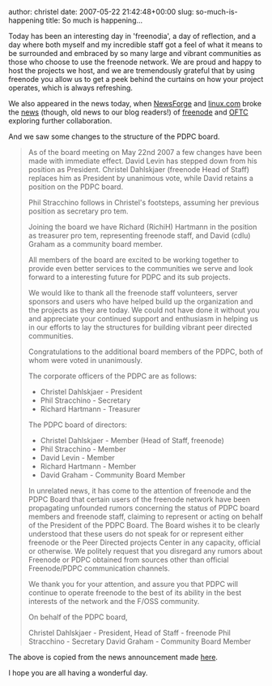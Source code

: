 author: christel
date: 2007-05-22 21:42:48+00:00
slug: so-much-is-happening
title: So much is happening...

Today has been an interesting day in 'freenodia', a day of reflection, and a day where both myself and my incredible staff got a feel of what it means to be surrounded and embraced by so many large and vibrant communities as those who choose to use the freenode network. We are proud and happy to host the projects we host, and we are tremendously grateful that by using freenode you allow us to get a peek behind the curtains on how your project operates, which is always refreshing.

We also appeared in the news today, when [NewsForge](http://newsforge.org) and [linux.com](http://linux.com) broke the [news](http://www.linux.com/article.pl?sid=07/05/16/2037231) (though, old news to our blog readers!) of [freenode](http://freenode.net) and [OFTC](http://oftc.net) exploring further collaboration.

And we saw some changes to the structure of the PDPC board.


<blockquote>As of the board meeting on May 22nd 2007 a few changes have been made with immediate effect. David Levin has stepped down from his position as President. Christel Dahlskjaer (freenode Head of Staff) replaces him as President by unanimous vote, while David retains a position on the PDPC board.

Phil Stracchino follows in Christel's footsteps, assuming her previous position as secretary pro tem.

Joining the board we have Richard (RichiH) Hartmann in the position as treasurer pro tem, representing freenode staff, and David (cdlu) Graham as a community board member.

All members of the board are excited to be working together to provide even better services to the communities we serve and look forward to a interesting future for PDPC and its sub projects.

We would like to thank all the freenode staff volunteers, server sponsors and users who have helped build up the organization and the projects as they are today. We could not have done it without you and appreciate your continued support and enthusiasm in helping us in our efforts to lay the structures for building vibrant peer directed communities.

Congratulations to the additional board members of the PDPC, both of whom were voted in unanimously.

The corporate officers of the PDPC are as follows:

* Christel Dahlskjaer - President
* Phil Stracchino - Secretary
* Richard Hartmann - Treasurer

The PDPC board of directors:

* Christel Dahlskjaer - Member (Head of Staff, freenode)
* Phil Stracchino - Member
* David Levin - Member
* Richard Hartmann - Member
* David Graham - Community Board Member

In unrelated news, it has come to the attention of freenode and the PDPC Board that certain users of the freenode network have been propagating unfounded rumors concerning the status of PDPC board members and freenode staff, claiming to represent or acting on behalf of the President of the PDPC Board. The Board wishes it to be clearly understood that these users do not speak for or represent either freenode or the Peer Directed projects Center in any capacity, official or otherwise. We politely request that you disregard any rumors about Freenode or PDPC obtained from sources other than official Freenode/PDPC communication channels.

We thank you for your attention, and assure you that PDPC will continue to operate freenode to the best of its ability in the best interests of the network and the F/OSS community.

On behalf of the PDPC board,

Christel Dahlskjaer - President, Head of Staff - freenode
Phil Stracchino - Secretary
David Graham - Community Board Member</blockquote>


The above is copied from the news announcement made [here](http://freenode.net/news-2007-05-22.shtml).

I hope you are all having a wonderful day.
